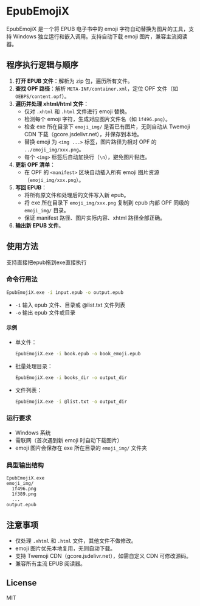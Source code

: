 # EpubEmojiX

EpubEmojiX 是一个将 EPUB 电子书中的 emoji 字符自动替换为图片的工具，支持 Windows 独立运行和嵌入调用。支持自动下载 emoji 图片，兼容主流阅读器。

## 程序执行逻辑与顺序

1. **打开 EPUB 文件**：解析为 zip 包，遍历所有文件。
2. **查找 OPF 路径**：解析 `META-INF/container.xml`，定位 OPF 文件（如 `OEBPS/content.opf`）。
3. **遍历并处理 xhtml/html 文件**：
   - 仅对 `.xhtml` 和 `.html` 文件进行 emoji 替换。
   - 检测每个 emoji 字符，生成对应图片文件名（如 `1f496.png`）。
   - 检查 exe 所在目录下 `emoji_img/` 是否已有图片，无则自动从 Twemoji CDN 下载（gcore.jsdelivr.net），并保存到本地。
   - 替换 emoji 为 `<img ...>` 标签，图片路径为相对 OPF 的 `../emoji_img/xxx.png`。
   - 每个 `<img>` 标签后自动加换行（`\n`），避免图片黏连。
4. **更新 OPF 清单**：
   - 在 OPF 的 `<manifest>` 区块自动插入所有 emoji 图片资源（`emoji_img/xxx.png`）。
5. **写回 EPUB**：
   - 将所有原文件和处理后的文件写入新 epub。
   - 将 exe 所在目录下 `emoji_img/xxx.png` 复制到 epub 内部 OPF 同级的 `emoji_img/` 目录。
   - 保证 manifest 路径、图片实际内容、xhtml 路径全部正确。
6. **输出新 EPUB 文件**。

## 使用方法

支持直接把epub拖到exe直接执行

### 命令行用法

```sh
EpubEmojiX.exe -i input.epub -o output.epub
```
- `-i` 输入 epub 文件、目录或 @list.txt 文件列表
- `-o` 输出 epub 文件或目录

#### 示例
- 单文件：
  ```sh
  EpubEmojiX.exe -i book.epub -o book_emoji.epub
  ```
- 批量处理目录：
  ```sh
  EpubEmojiX.exe -i books_dir -o output_dir
  ```
- 文件列表：
  ```sh
  EpubEmojiX.exe -i @list.txt -o output_dir
  ```

### 运行要求
- Windows 系统
- 需联网（首次遇到新 emoji 时自动下载图片）
- emoji 图片会保存在 exe 所在目录的 `emoji_img/` 文件夹

### 典型输出结构
```
EpubEmojiX.exe
emoji_img/
  1f496.png
  1f389.png
  ...
output.epub
```

## 注意事项
- 仅处理 `.xhtml` 和 `.html` 文件，其他文件不做修改。
- emoji 图片优先本地复用，无则自动下载。
- 支持 Twemoji CDN（gcore.jsdelivr.net），如需自定义 CDN 可修改源码。
- 兼容所有主流 EPUB 阅读器。

## License
MIT

